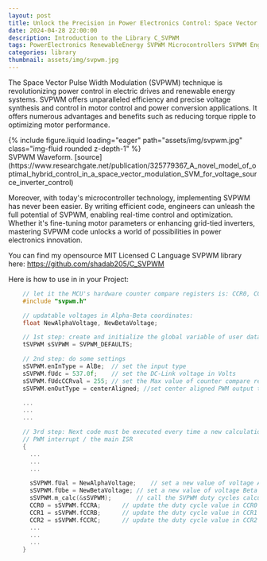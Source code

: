 ```yaml
---
layout: post
title: Unlock the Precision in Power Electronics Control: Space Vector PWM 🚀
date: 2024-04-28 22:00:00
description: Introduction to the Library C_SVPWM
tags: PowerElectronics RenewableEnergy SVPWM Microcontrollers SVPWM EngineeringCode OpenSource
categories: library
thumbnail: assets/img/svpwm.jpg
---
```


The Space Vector Pulse Width Modulation (SVPWM) technique is revolutionizing power control in electric drives and renewable energy systems. SVPWM offers unparalleled efficiency and precise voltage synthesis and control in motor control and power conversion applications. It offers numerous advantages and benefits such as reducing torque ripple to optimizing motor performance. 

<div class="row mt-3">
    <div class="col-sm mt-3 mt-md-0">
        {% include figure.liquid loading="eager" path="assets/img/svpwm.jpg" class="img-fluid rounded z-depth-1" %}
    </div>
</div>
<div class="caption">
    SVPWM Waveform. [source](https://www.researchgate.net/publication/325779367_A_novel_model_of_optimal_hybrid_control_in_a_space_vector_modulation_SVM_for_voltage_source_inverter_control)
</div>

Moreover, with today's microcontroller technology, implementing SVPWM has never been easier. By writing efficient code, engineers can unleash the full potential of SVPWM, enabling real-time control and optimization. Whether it's fine-tuning motor parameters or enhancing grid-tied inverters, mastering SVPWM code unlocks a world of possibilities in power electronics innovation. 

You can find my opensource MIT Licensed C Language SVPWM library here: https://github.com/shadab205/C_SVPWM

Here is how to use in in your Project:

```c
    // let it the MCU's hardware counter compare registers is: CCR0, CCR1, CCR2
    #include "svpwm.h"

    // updatable voltages in Alpha-Beta coordinates:
    float NewAlphaVoltage, NewBetaVoltage;

    // 1st step: create and initialize the global variable of user data structure
    tSVPWM sSVPWM = SVPWM_DEFAULTS;

    // 2nd step: do some settings
    sSVPWM.enInType = AlBe;  // set the input type
    sSVPWM.fUdc = 537.0f;    // set the DC-Link voltage in Volts
    sSVPWM.fUdcCCRval = 255; // set the Max value of counter compare register which equal to DC-Link voltage
    sSVPWM.enOutType = centerAligned; //set center aligned PWM output type

    ...
    ...
    ...

    // 3rd step: Next code must be executed every time a new calculation of duty cycles is needed
    // PWM interrupt / the main ISR 
    {        
      ...
      ...
      ...

      sSVPWM.fUal = NewAlphaVoltage;	// set a new value of voltage Alpha
      sSVPWM.fUbe = NewBetaVoltage;	// set a new value of voltage Beta
      sSVPWM.m_calc(&sSVPWM);		// call the SVPWM duty cycles calculation function
      CCR0 = sSVPWM.fCCRA;		// update the duty cycle value in CCR0
      CCR1 = sSVPWM.fCCRB;		// update the duty cycle value in CCR1
      CCR2 = sSVPWM.fCCRC;		// update the duty cycle value in CCR2
      ...
      ...
      ...
    }
```

